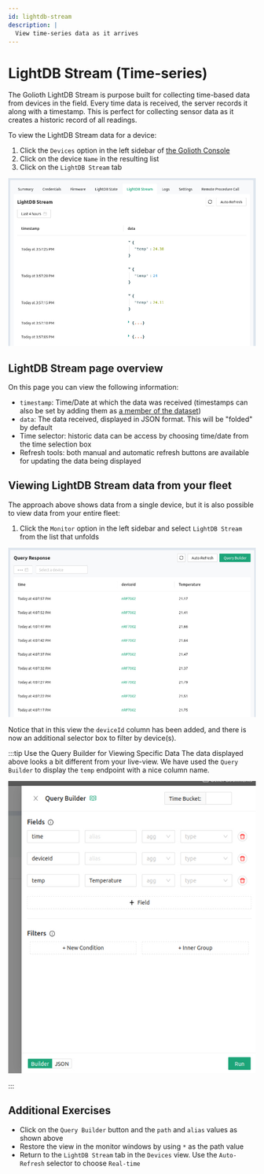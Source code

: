 ```yaml
---
id: lightdb-stream
description: |
  View time-series data as it arrives
---
```


# LightDB Stream (Time-series)

The Golioth LightDB Stream is purpose built for collecting time-based data from
devices in the field. Every time data is received, the server records it along
with a timestamp. This is perfect for collecting sensor data as it creates a
historic record of all readings.

To view the LightDB Stream data for a device:

1. Click the `Devices` option in the left sidebar of [the Golioth
   Console](https://console.golioth.io)
2. Click on the device `Name` in the resulting list
3. Click on the `LightDB Stream` tab

![Golioth LightDB Stream](./assets/lightdb-stream.jpg)

## LightDB Stream page overview

On this page you can view the following information:

* `timestamp`: Time/Date at which the data was received (timestamps can also be
  set by adding them as [a member of the
  dataset](https://docs.golioth.io/cloud/services/lightdb-stream/sending-data#sending-data-with-a-timestamp))
* `data`: The data received, displayed in JSON format. This will be "folded" by
  default
* Time selector: historic data can be access by choosing time/date from the time
  selection box
* Refresh tools: both manual and automatic refresh buttons are available for
  updating the data being displayed

## Viewing LightDB Stream data from your fleet

The approach above shows data from a single device, but it is also possible to
view data from your entire fleet:

1. Click the `Monitor` option in the left sidebar and select `LightDB Stream`
   from the list that unfolds

![Golioth LightDB Stream Monitor view](./assets/lightdb-stream-monitor.jpg)

Notice that in this view the `deviceId` column has been added, and there is now
an additional selector box to filter by device(s).

:::tip Use the Query Builder for Viewing Specific Data
The data displayed above looks a bit different from your live-view. We have used
the `Query Builder` to display the `temp` endpoint with a nice column name.

![LightDB Stream Query Builder](./assets/lightdb-stream-query-builder.jpg)

:::

## Additional Exercises

* Click on the `Query Builder` button and the `path` and `alias` values as shown
  above
* Restore the view in the monitor windows by using `*` as the path value
* Return to the  `LightDB Stream` tab in the `Devices` view. Use the
  `Auto-Refresh` selector to choose `Real-time`
